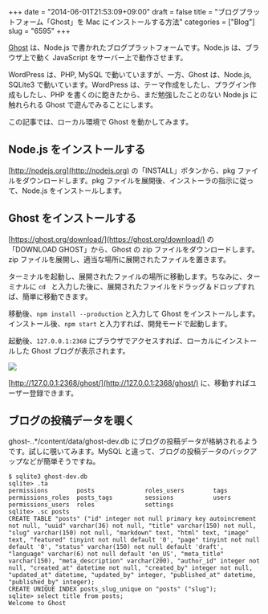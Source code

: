 +++
date = "2014-06-01T21:53:09+09:00"
draft = false
title = "ブログプラットフォーム「Ghost」を Mac にインストールする方法"
categories = ["Blog"]
slug = "6595"
+++

[Ghost](https://ghost.org/) は、Node.js で書かれたブログプラットフォームです。Node.js は、ブラウザ上で動く JavaScript をサーバー上で動作させます。

WordPress は、PHP, MySQL で動いていますが、一方、Ghost は、Node.js, SQLite3 で動いています。WordPress は、テーマ作成をしたし、プラグイン作成もしたし、PHP を書くのに飽きたから、まだ勉強したことのない Node.js に触れられる Ghost で遊んでみることにします。

この記事では、ローカル環境で Ghost を動かしてみます。

## Node.js をインストールする

[http://nodejs.org](http://nodejs.org) の「INSTALL」ボタンから、pkg ファイルをダウンロードします。pkg ファイルを展開後、インストーラの指示に従って、Node.js をインストールします。

## Ghost をインストールする

[https://ghost.org/download/](https://ghost.org/download/) の「DOWNLOAD GHOST」から、Ghost の zip ファイルをダウンロードします。zip ファイルを展開し、適当な場所に展開されたファイルを置きます。

ターミナルを起動し、展開されたファイルの場所に移動します。ちなみに、ターミナルに `cd ` と入力した後に、展開されたファイルをドラッグ＆ドロップすれば、簡単に移動できます。

移動後、`npm install --production` と入力して Ghost をインストールします。インストール後、`npm start` と入力すれば、開発モードで起動します。

起動後、`127.0.0.1:2368` にブラウザでアクセスすれば、ローカルにインストールした Ghost ブログが表示されます。

![](/images/2014/06/6595_1.png)

[http://127.0.0.1:2368/ghost/](http://127.0.0.1:2368/ghost/) に、移動すればユーザー登録できます。

## ブログの投稿データを覗く

ghost-*.*.*/content/data/ghost-dev.db にブログの投稿データが格納されるようです。試しに覗いてみます。MySQL と違って、ブログの投稿データのバックアップなどが簡単そうですね。

```
$ sqlite3 ghost-dev.db
sqlite> .ta
permissions        posts              roles_users        tags             
permissions_roles  posts_tags         sessions           users            
permissions_users  roles              settings
sqlite> .sc posts
CREATE TABLE "posts" ("id" integer not null primary key autoincrement not null, "uuid" varchar(36) not null, "title" varchar(150) not null, "slug" varchar(150) not null, "markdown" text, "html" text, "image" text, "featured" tinyint not null default '0', "page" tinyint not null default '0', "status" varchar(150) not null default 'draft', "language" varchar(6) not null default 'en_US', "meta_title" varchar(150), "meta_description" varchar(200), "author_id" integer not null, "created_at" datetime not null, "created_by" integer not null, "updated_at" datetime, "updated_by" integer, "published_at" datetime, "published_by" integer);
CREATE UNIQUE INDEX posts_slug_unique on "posts" ("slug");
sqlite> select title from posts;
Welcome to Ghost
```
